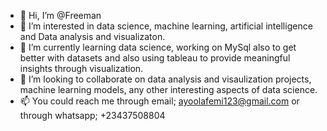 - 👋 Hi, I’m @Freeman
- 👀 I’m interested in data science, machine learning, artificial intelligence and Data analysis and visualizaton.
- 🌱 I’m currently learning data science, working on MySql also to get better with datasets and also using tableau to provide meaningful insights through visualization.
- 💞️ I’m looking to collaborate on data analysis and visaulization projects, machine learning models, any other interesting aspects of data science.
- 📫 You could reach me through email; ayoolafemi123@gmail.com or through whatsapp; +23437508804

<!---
Freeman-123/Freeman-123 is a ✨ special ✨ repository because its `README.md` (this file) appears on your GitHub profile.
You can click the Preview link to take a look at your changes.
--->
